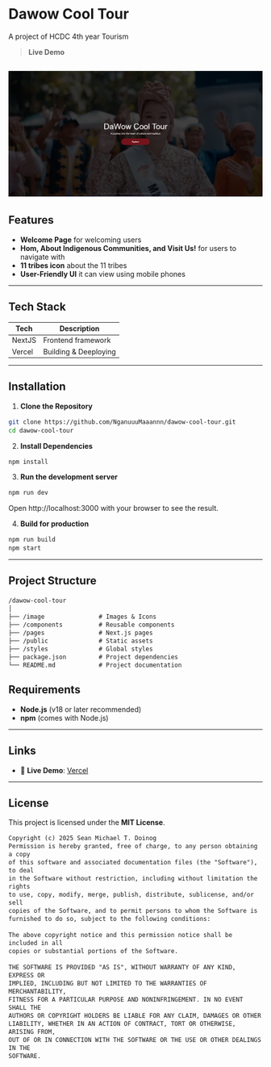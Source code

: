 # Dawow Cool Tour

A project of HCDC 4th year Tourism

> **Live Demo**

![DawowCoolTour](https://github.com/NganuuuMaaannn/dawow-cool-tour/blob/6d169d80c7190d1f314348487f49a32c9e3122b3/livedemo.png)
---

## Features

* **Welcome Page** for welcoming users
* **Hom, About Indigenous Communities, and Visit Us!** for users to navigate with
* **11 tribes icon** about the 11 tribes
* **User-Friendly UI** it can view using mobile phones

---

## Tech Stack

| Tech         | Description                          |
| ------------ | ------------------------------------ |
| NextJS       | Frontend framework                   |
| Vercel       | Building & Deeploying                |

---

## Installation

1. **Clone the Repository**

```bash
git clone https://github.com/NganuuuMaaannn/dawow-cool-tour.git
cd dawow-cool-tour
```

2. **Install Dependencies**

```bash
npm install
```

3. **Run the development server**

```bash
npm run dev
```

Open http://localhost:3000 with your browser to see the result.

4. **Build for production**
```bash
npm run build
npm start
```

---

## Project Structure

```
/dawow-cool-tour
│
├── /image               # Images & Icons
├── /components          # Reusable components
├── /pages               # Next.js pages
├── /public              # Static assets
├── /styles              # Global styles
├── package.json         # Project dependencies
└── README.md            # Project documentation
```

## Requirements

* **Node.js** (v18 or later recommended)
* **npm** (comes with Node.js)


---

## Links

* 🔗 **Live Demo**: [Vercel](https:dawow-cool-tour.vercel.app)


---

## License

This project is licensed under the **MIT License**.

```
Copyright (c) 2025 Sean Michael T. Doinog
Permission is hereby granted, free of charge, to any person obtaining a copy
of this software and associated documentation files (the "Software"), to deal
in the Software without restriction, including without limitation the rights
to use, copy, modify, merge, publish, distribute, sublicense, and/or sell
copies of the Software, and to permit persons to whom the Software is
furnished to do so, subject to the following conditions:

The above copyright notice and this permission notice shall be included in all
copies or substantial portions of the Software.

THE SOFTWARE IS PROVIDED "AS IS", WITHOUT WARRANTY OF ANY KIND, EXPRESS OR
IMPLIED, INCLUDING BUT NOT LIMITED TO THE WARRANTIES OF MERCHANTABILITY,
FITNESS FOR A PARTICULAR PURPOSE AND NONINFRINGEMENT. IN NO EVENT SHALL THE
AUTHORS OR COPYRIGHT HOLDERS BE LIABLE FOR ANY CLAIM, DAMAGES OR OTHER
LIABILITY, WHETHER IN AN ACTION OF CONTRACT, TORT OR OTHERWISE, ARISING FROM,
OUT OF OR IN CONNECTION WITH THE SOFTWARE OR THE USE OR OTHER DEALINGS IN THE
SOFTWARE.
```
